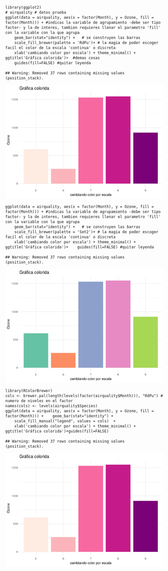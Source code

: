    library(ggplot2)
    # airquality # datos prueba
    ggplot(data = airquality, aes(x = factor(Month), y = Ozone, fill = factor(Month))) + #indicas la variable de agrupamiento -debe ser tipo factor- y la de interes, tambien requieres llenar el parametro 'fill' con la variable con la que agrupa 
        geom_bar(stat="identity") +   # se construyen las barras
        scale_fill_brewer(palette = 'RdPu')+ # la magia de poder escoger facíl el color de la escala 'continua' o discreta
        xlab('cambiando color por escala') + theme_minimal() +  ggtitle('Gráfica colorida')+  #demas cosas
        guides(fill=FALSE) #quitar leyenda

    ## Warning: Removed 37 rows containing missing values (position_stack).

![](Scalas_Bars_files/figure-markdown_strict/unnamed-chunk-1-1.png)

    ggplot(data = airquality, aes(x = factor(Month), y = Ozone, fill = factor(Month))) + #indicas la variable de agrupamiento -debe ser tipo factor- y la de interes, tambien requieres llenar el parametro 'fill' con la variable con la que agrupa 
        geom_bar(stat="identity") +   # se construyen las barras
        scale_fill_brewer(palette = 'Set2')+ # la magia de poder escoger facíl el color de la escala 'continua' o discreta
        xlab('cambiando color por escala') + theme_minimal() +  ggtitle('Gráfica colorida')+    guides(fill=FALSE) #quitar leyenda

    ## Warning: Removed 37 rows containing missing values (position_stack).

![](Scalas_Bars_files/figure-markdown_strict/unnamed-chunk-2-1.png)

    library(RColorBrewer)
    cols <- brewer.pal(length(levels(factor(airquality$Month))), "RdPu") # numero de niveles en el factor
    names(cols) <- levels(airquality$Species)
    ggplot(data = airquality, aes(x = factor(Month), y = Ozone, fill = factor(Month))) +    geom_bar(stat="identity") + 
        scale_fill_manual("legend", values = cols)  +
        xlab('cambiando color por escala') + theme_minimal() +  ggtitle('Gráfica colorida')+guides(fill=FALSE)

    ## Warning: Removed 37 rows containing missing values (position_stack).

![](Scalas_Bars_files/figure-markdown_strict/unnamed-chunk-3-1.png)
